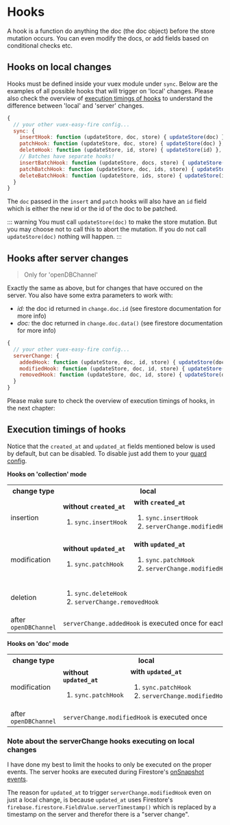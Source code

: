 # Hooks

A hook is a function do anything the doc (the doc object) before the store mutation occurs. You can even modify the docs, or add fields based on conditional checks etc.

## Hooks on local changes

Hooks must be defined inside your vuex module under `sync`. Below are the examples of all possible hooks that will trigger on 'local' changes. Please also check the overview of [execution timings of hooks](#execution-timings-of-hooks) to understand the difference between 'local' and 'server' changes.

```js
{
  // your other vuex-easy-fire config...
  sync: {
    insertHook: function (updateStore, doc, store) { updateStore(doc) },
    patchHook: function (updateStore, doc, store) { updateStore(doc) },
    deleteHook: function (updateStore, id, store) { updateStore(id) },
    // Batches have separate hooks!
    insertBatchHook: function (updateStore, docs, store) { updateStore(doc) },
    patchBatchHook: function (updateStore, doc, ids, store) { updateStore(doc, ids) },
    deleteBatchHook: function (updateStore, ids, store) { updateStore(ids) },
  }
}
```

The `doc` passed in the `insert` and `patch` hooks will also have an `id` field which is either the new id or the id of the doc to be patched.

::: warning You must call `updateStore(doc)` to make the store mutation.
But you may choose not to call this to abort the mutation. If you do not call `updateStore(doc)` nothing will happen.
:::

## Hooks after server changes

> Only for 'openDBChannel'

Exactly the same as above, but for changes that have occured on the server. You also have some extra parameters to work with:

- *id:* the doc id returned in `change.doc.id` (see firestore documentation for more info)
- *doc:* the doc returned in `change.doc.data()` (see firestore documentation for more info)

```js
{
  // your other vuex-easy-fire config...
  serverChange: {
    addedHook: function (updateStore, doc, id, store) { updateStore(doc) },
    modifiedHook: function (updateStore, doc, id, store) { updateStore(doc) },
    removedHook: function (updateStore, doc, id, store) { updateStore(doc) },
  }
}
```

Please make sure to check the overview of execution timings of hooks, in the next chapter:

<!-- ## Hooks after fetch

> Only for 'fetchAndAdd'

After you fetch documents by dispatching `fetchAndAdd` there will be **no hooks** that execute. You can however add some extra functionality in the callback of `fetchAndAdd` like so:

```js
dispatch('myModule/fetchAndAdd')
  .then(querySnapshot => {
    if (querySnapshot.done === true) {
      // `{done: true}` is returned when everything is already fetched and there are 0 docs:
      console.log('finished fetching all docs')
      return
    }
    // do whatever you want with the `querySnapshot`
  })
  .catch(console.error)
```

Please make sure to check the overview of execution timings of hooks, in the next chapter: -->

## Execution timings of hooks

Notice that the `created_at` and `updated_at` fields mentioned below is used by default, but can be disabled. To disable just add them to your [guard config](extra-features.html#fillables-and-guard).

**Hooks on 'collection' mode**

<table>
  <tr>
    <th>change type</th>
    <th colspan="2">local</th>
    <th>server</th>
  </tr>
  <tr>
    <td>insertion</td>
    <td>
      <b>without <code>created_at</code></b>
      <ol>
        <li><code>sync.insertHook</code></li>
      </ol>
    </td>
    <td>
      <b>with <code>created_at</code></b>
      <ol>
        <li><code>sync.insertHook</code></li>
        <li><code>serverChange.modifiedHook</code></li>
      </ol>
    </td>
    <td><code>serverChange.addedHook</code></td>
  </tr>
  <tr>
    <td>modification</td>
    <td>
      <b>without <code>updated_at</code></b>
      <ol>
        <li><code>sync.patchHook</code></li>
      </ol>
    </td>
    <td>
      <b>with <code>updated_at</code></b>
      <ol>
        <li><code>sync.patchHook</code></li>
        <li><code>serverChange.modifiedHook</code></li>
      </ol>
    </td>
    <td><code>serverChange.modifiedHook</code></td>
  </tr>
  <tr>
    <td>deletion</td>
    <td colspan="2">
      <ol>
        <li><code>sync.deleteHook</code></li>
        <li><code>serverChange.removedHook</code></li>
      </ol>
    </td>
    <td><code>serverChange.removedHook</code></td>
  </tr>
  <tr>
    <td>after <code>openDBChannel</code></td>
    <td colspan="3"><code>serverChange.addedHook</code> is executed once for each doc</td>
  </tr>
</table>

**Hooks on 'doc' mode**

<table>
  <tr>
    <th>change type</th>
    <th colspan="2">local</th>
    <th>server</th>
  </tr>
  <tr>
    <td>modification</td>
    <td>
      <b>without <code>updated_at</code></b>
      <ol>
        <li><code>sync.patchHook</code></li>
      </ol>
    </td>
    <td>
      <b>with <code>updated_at</code></b>
      <ol>
        <li><code>sync.patchHook</code></li>
        <li><code>serverChange.modifiedHook</code></li>
      </ol>
    </td>
    <td><code>serverChange.modifiedHook</code></td>
  </tr>
  <tr>
    <td>after <code>openDBChannel</code></td>
    <td colspan="3"><code>serverChange.modifiedHook</code> is executed once</td>
  </tr>
</table>

### Note about the serverChange hooks executing on local changes

I have done my best to limit the hooks to only be executed on the proper events. The server hooks are executed during Firestore's [onSnapshot events](https://firebase.google.com/docs/firestore/query-data/listen).

The reason for `updated_at` to trigger `serverChange.modifiedHook` even on just a local change, is because `updated_at` uses Firestore's `firebase.firestore.FieldValue.serverTimestamp()` which is replaced by a timestamp on the server and therefor there is a "server change".
